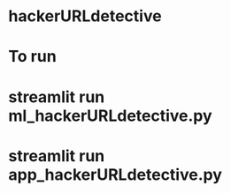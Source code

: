 # hackerURLdetective

# To run
# streamlit run ml_hackerURLdetective.py
# streamlit run app_hackerURLdetective.py
